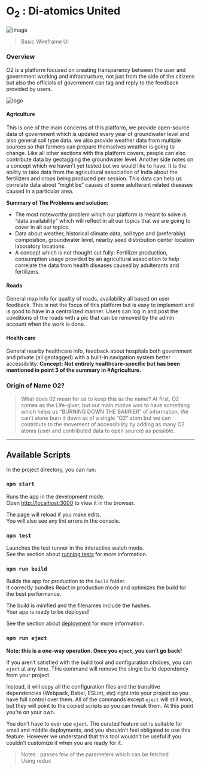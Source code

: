# O<sub>2</sub> : Di-atomics United

![image](https://cdn.discordapp.com/attachments/648450847054888965/649268355684892702/Web_1920_1.png)
> Basic Wireframe UI

### Overview
<p>O2 is a platform focused on creating transparency between the user and government working and infrastructure, not just from the side of the citizens but also the officials of government can tag and reply to the feedback provided by users.</p>

![logo](https://cdn.discordapp.com/attachments/648450847054888965/649294750326980618/unknown.png) 

#### Agriculture
This is one of the main concerns of this platform, we provide open-source data of government which is updated every year of groundwater level and also general soil type data. we also provide weather data from multiple sources so that farmers can prepare themselves weather is going to change. Like all other sections with this platform covers, people can also contribute data by geotagging the groundwater level.
Another side notes on a concept which we haven’t yet tested but we would like to have. It is the ability to take data from the agricultural association of India about the fertilizers and crops being produced per session. This data can help us correlate data about “might be” causes of some adulterant related diseases caused in a particular area. 

__Summary of The Problems and solution:__
- The most noteworthy problem which our platform is meant to solve is “data availability” which will reflect in all our topics that we are going to cover in all our topics.
- Data about weather, historical climate data, soil type and (preferably) composition, groundwater level, nearby seed distribution center location laboratory locations.
- A concept which is not thought out fully: Fertilizer production, consumption usage provided by an agricultural association to help correlate the data from health diseases caused by adulterants and fertilizers.

#### Roads
General map info for quality of roads, availability all based on user feedback. This is not the focus of this platform but is easy to implement and is good to have in a centralized manner. Users can log in and post the conditions of the roads with a pic that can be removed by the admin account when the work is done.


#### Health care
General nearby healthcare info, feedback about hospitals both government and private (all geotagged) with a built-in navigation system better accessibility.
**Concept: Not entirely healthcare-specific but has been mentioned in point 3 of the summary in #Agriculture.**

### Origin of Name O2?
>What does 02 mean for us to keep this as the name? At first, O2 comes as the Life-giver, but our main motive was to have something which helps us “BURNING DOWN THE BARRIER” of information. We can’t alone burn it down as of a single “O2” atom but we can contribute to the movement of accessibility by adding as many O2 atoms (user and contributed data to open source) as possible. 
<hr></hr>

## Available Scripts

In the project directory, you can run:

### `npm start`

Runs the app in the development mode.<br />
Open [http://localhost:3000](http://localhost:3000) to view it in the browser.

The page will reload if you make edits.<br />
You will also see any lint errors in the console.

### `npm test`

Launches the test runner in the interactive watch mode.<br />
See the section about [running tests](https://facebook.github.io/create-react-app/docs/running-tests) for more information.

### `npm run build`

Builds the app for production to the `build` folder.<br />
It correctly bundles React in production mode and optimizes the build for the best performance.

The build is minified and the filenames include the hashes.<br />
Your app is ready to be deployed!

See the section about [deployment](https://facebook.github.io/create-react-app/docs/deployment) for more information.

### `npm run eject`

**Note: this is a one-way operation. Once you `eject`, you can’t go back!**

If you aren’t satisfied with the build tool and configuration choices, you can `eject` at any time. This command will remove the single build dependency from your project.

Instead, it will copy all the configuration files and the transitive dependencies (Webpack, Babel, ESLint, etc) right into your project so you have full control over them. All of the commands except `eject` will still work, but they will point to the copied scripts so you can tweak them. At this point you’re on your own.

You don’t have to ever use `eject`. The curated feature set is suitable for small and middle deployments, and you shouldn’t feel obligated to use this feature. However we understand that this tool wouldn’t be useful if you couldn’t customize it when you are ready for it.


> Notes : <Link> passes few of the parameters which can be fetched  
> Using redux